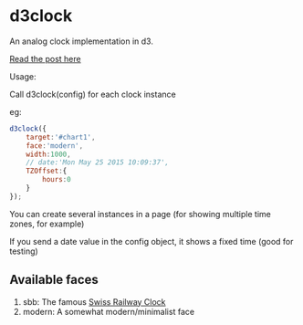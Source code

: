 d3clock
=======

An analog clock implementation in d3.

[Read the post here](http://www.danielpradilla.info/blog/en/a-swiss-railway-clock-in-d3/)

Usage:

Call d3clock(config) for each clock instance

eg:
```javascript
d3clock({
	target:'#chart1',
	face:'modern',
	width:1000,
	// date:'Mon May 25 2015 10:09:37',
	TZOffset:{
		hours:0
	}
});
```

You can create several instances in a page (for showing multiple time zones, for example)

If you send a date value in the config object, it shows a fixed time (good for testing)


Available faces
----------------

1. sbb: The famous [Swiss Railway Clock](https://en.wikipedia.org/wiki/Swiss_railway_clock)
2. modern: A somewhat modern/minimalist face
